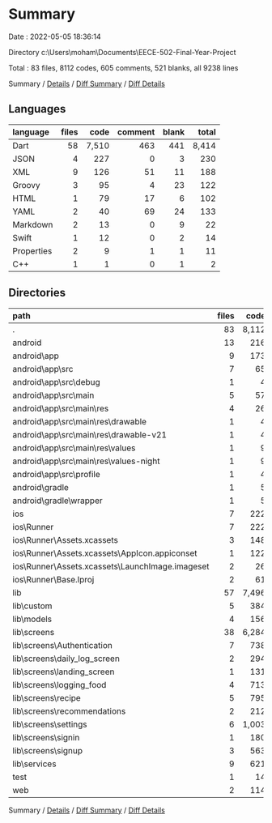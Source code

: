 # Summary

Date : 2022-05-05 18:36:14

Directory c:\Users\moham\Documents\EECE-502-Final-Year-Project

Total : 83 files,  8112 codes, 605 comments, 521 blanks, all 9238 lines

Summary / [Details](details.md) / [Diff Summary](diff.md) / [Diff Details](diff-details.md)

## Languages
| language | files | code | comment | blank | total |
| :--- | ---: | ---: | ---: | ---: | ---: |
| Dart | 58 | 7,510 | 463 | 441 | 8,414 |
| JSON | 4 | 227 | 0 | 3 | 230 |
| XML | 9 | 126 | 51 | 11 | 188 |
| Groovy | 3 | 95 | 4 | 23 | 122 |
| HTML | 1 | 79 | 17 | 6 | 102 |
| YAML | 2 | 40 | 69 | 24 | 133 |
| Markdown | 2 | 13 | 0 | 9 | 22 |
| Swift | 1 | 12 | 0 | 2 | 14 |
| Properties | 2 | 9 | 1 | 1 | 11 |
| C++ | 1 | 1 | 0 | 1 | 2 |

## Directories
| path | files | code | comment | blank | total |
| :--- | ---: | ---: | ---: | ---: | ---: |
| . | 83 | 8,112 | 605 | 521 | 9,238 |
| android | 13 | 216 | 54 | 33 | 303 |
| android\app | 9 | 173 | 53 | 23 | 249 |
| android\app\src | 7 | 65 | 49 | 9 | 123 |
| android\app\src\debug | 1 | 4 | 3 | 1 | 8 |
| android\app\src\main | 5 | 57 | 43 | 7 | 107 |
| android\app\src\main\res | 4 | 26 | 32 | 6 | 64 |
| android\app\src\main\res\drawable | 1 | 4 | 7 | 2 | 13 |
| android\app\src\main\res\drawable-v21 | 1 | 4 | 7 | 2 | 13 |
| android\app\src\main\res\values | 1 | 9 | 9 | 1 | 19 |
| android\app\src\main\res\values-night | 1 | 9 | 9 | 1 | 19 |
| android\app\src\profile | 1 | 4 | 3 | 1 | 8 |
| android\gradle | 1 | 5 | 1 | 1 | 7 |
| android\gradle\wrapper | 1 | 5 | 1 | 1 | 7 |
| ios | 7 | 222 | 2 | 9 | 233 |
| ios\Runner | 7 | 222 | 2 | 9 | 233 |
| ios\Runner\Assets.xcassets | 3 | 148 | 0 | 4 | 152 |
| ios\Runner\Assets.xcassets\AppIcon.appiconset | 1 | 122 | 0 | 1 | 123 |
| ios\Runner\Assets.xcassets\LaunchImage.imageset | 2 | 26 | 0 | 3 | 29 |
| ios\Runner\Base.lproj | 2 | 61 | 2 | 2 | 65 |
| lib | 57 | 7,496 | 453 | 434 | 8,383 |
| lib\custom | 5 | 384 | 23 | 33 | 440 |
| lib\models | 4 | 156 | 12 | 15 | 183 |
| lib\screens | 38 | 6,284 | 403 | 294 | 6,981 |
| lib\screens\Authentication | 7 | 738 | 40 | 56 | 834 |
| lib\screens\daily_log_screen | 2 | 294 | 10 | 15 | 319 |
| lib\screens\landing_screen | 1 | 131 | 7 | 7 | 145 |
| lib\screens\logging_food | 4 | 713 | 131 | 42 | 886 |
| lib\screens\recipe | 5 | 795 | 119 | 37 | 951 |
| lib\screens\recommendations | 2 | 212 | 4 | 15 | 231 |
| lib\screens\settings | 6 | 1,003 | 5 | 24 | 1,032 |
| lib\screens\signin | 1 | 180 | 7 | 15 | 202 |
| lib\screens\signup | 3 | 563 | 22 | 25 | 610 |
| lib\services | 9 | 621 | 11 | 88 | 720 |
| test | 1 | 14 | 10 | 7 | 31 |
| web | 2 | 114 | 17 | 7 | 138 |

Summary / [Details](details.md) / [Diff Summary](diff.md) / [Diff Details](diff-details.md)